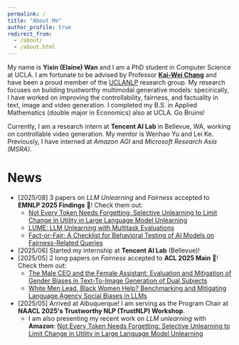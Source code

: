 ```yaml
---
permalink: /
title: "About Me"
author_profile: true
redirect_from: 
  - /about/
  - /about.html
---
```


My name is **Yixin (Elaine) Wan** and I am a PhD student in Computer Science at UCLA. I am fortunate to be advised by Professor [**Kai-Wei Chang**](https://web.cs.ucla.edu/~kwchang/) and have been a proud member of the [UCLANLP](https://web.cs.ucla.edu/~kwchang/members/) research group. My research focuses on building trustworthy multimodal generative models: specirically, I have worked on improving the controllability, fairness, and factuality in text, image and video generation.
I completed my B.S. in Applied Mathematics (double major in Economics) also at UCLA. Go Bruins! 

Currently, I am a research intern at **Tencent AI Lab** in Bellevue, WA, working on controllable video generation. My mentor is Wenhao Yu and Lei Ke. Previously, I have interned at *Amazon AGI* and *Microsoft Research Asia (MSRA)*.  

News
======
* [2025/08] 3 papers on *LLM Unlearning* and *Fairness* accepted to **EMNLP 2025 Findings** 🎉! Check them out:
  * [Not Every Token Needs Forgetting: Selective Unlearning to Limit Change in Utility in Large Language Model Unlearning](https://arxiv.org/abs/2506.00876)
  * [LUME: LLM Unlearning with Multitask Evaluations](https://arxiv.org/abs/2502.15097)
  * [Fact-or-Fair: A Checklist for Behavioral Testing of AI Models on Fairness-Related Queries](https://arxiv.org/abs/2502.05849)
* [2025/06] Started my internship at **Tencent AI Lab** (Bellevue)!
* [2025/05] 2 long papers on *Fairness* accepted to **ACL 2025 Main** 🎉! Check them out:
  * [The Male CEO and the Female Assistant: Evaluation and Mitigation of Gender Biases in Text-To-Image Generation of Dual Subjects](https://arxiv.org/abs/2402.11089)
  * [White Men Lead, Black Women Help? Benchmarking and Mitigating Language Agency Social Biases in LLMs](https://arxiv.org/abs/2404.10508)
* [2025/05] Arrived at Albuquerque! I am serving as the Program Chair at **NAACL 2025's Trustworthy NLP (TrustNLP) Workshop**.
  * I am also presenting my recent work on *LLM unlearning* with **Amazon**: [Not Every Token Needs Forgetting: Selective Unlearning to Limit Change in Utility in Large Language Model Unlearning](https://arxiv.org/abs/2506.00876)